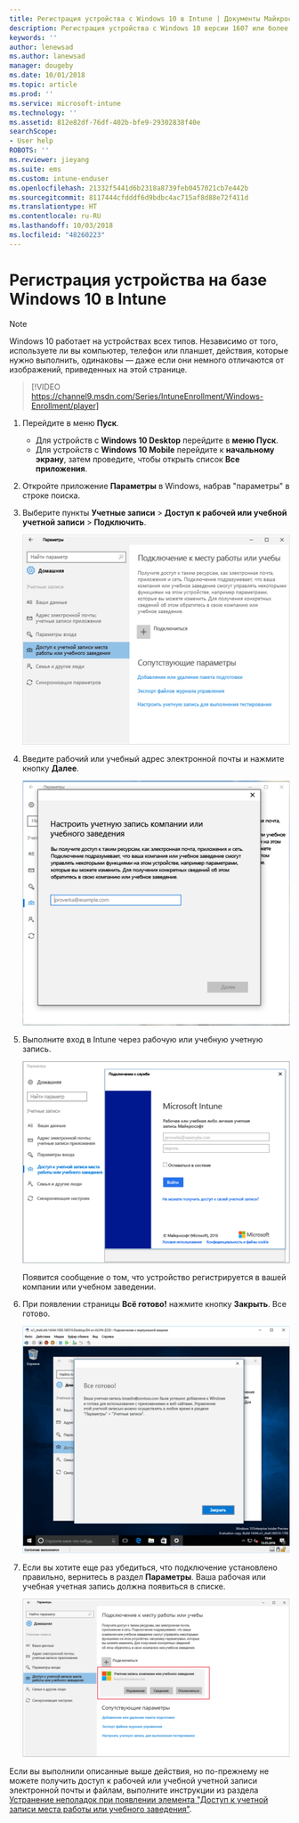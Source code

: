 ```yaml
---
title: Регистрация устройства с Windows 10 в Intune | Документы Майкрософт
description: Регистрация устройства с Windows 10 версии 1607 или более поздней версии в Intune
keywords: ''
author: lenewsad
ms.author: lanewsad
manager: dougeby
ms.date: 10/01/2018
ms.topic: article
ms.prod: ''
ms.service: microsoft-intune
ms.technology: ''
ms.assetid: 812e82df-76df-402b-bfe9-29302838f40e
searchScope:
- User help
ROBOTS: ''
ms.reviewer: jieyang
ms.suite: ems
ms.custom: intune-enduser
ms.openlocfilehash: 21332f5441d6b2318a8739feb0457021cb7e442b
ms.sourcegitcommit: 8117444cfdddf6d9bdbc4ac715af8d88e72f411d
ms.translationtype: HT
ms.contentlocale: ru-RU
ms.lasthandoff: 10/03/2018
ms.locfileid: "48260223"
---
```

# <a name="enroll-your-windows-10-device-in-intune"></a>Регистрация устройства на базе Windows 10 в Intune

> [!NOTE]
> Windows 10 работает на устройствах всех типов. Независимо от того, используете ли вы компьютер, телефон или планшет, действия, которые нужно выполнить, одинаковы — даже если они немного отличаются от изображений, приведенных на этой странице.

> [!VIDEO https://channel9.msdn.com/Series/IntuneEnrollment/Windows-Enrollment/player]

1. Перейдите в меню **Пуск**.

   - Для устройств с **Windows 10 Desktop** перейдите в **меню Пуск**.
   - Для устройств с **Windows 10 Mobile** перейдите к **начальному экрану**, затем проведите, чтобы открыть список **Все приложения**.

2. Откройте приложение **Параметры** в Windows, набрав "параметры" в строке поиска.

3. Выберите пункты **Учетные записи** > **Доступ к рабочей или учебной учетной записи** > **Подключить**.

    ![Доступ к рабочей или учебной учетной записи](./media/w10-enroll-rs1-connect-to-work-or-school.png)

4. Введите рабочий или учебный адрес электронной почты и нажмите кнопку **Далее**.

   ![Ввод рабочей или учебной учетной записи](./media/w10-enroll-rs1-set-up-work-or-school-account.png)

5. Выполните вход в Intune через рабочую или учебную учетную запись.

    ![Добавить рабочую или учебную учетную запись](./media/w10-enroll-rs1-enter-your-credentials.png)

    Появится сообщение о том, что устройство регистрируется в вашей компании или учебном заведении.

6. При появлении страницы **Всё готово!** нажмите кнопку **Закрыть**. Все готово.

   ![Нажмите кнопку "Закрыть" на странице "Все готово!". экран](./media/w10-enroll-rs1-youre-all-set.png)

7. Если вы хотите еще раз убедиться, что подключение установлено правильно, вернитесь в раздел **Параметры**. Ваша рабочая или учебная учетная запись должна появиться в списке.

    ![Проверка правильности настройки подключения](./media/w10-enroll-rs1-validate-successful-enrollment.png)

Если вы выполнили описанные выше действия, но по-прежнему не можете получить доступ к рабочей или учебной учетной записи электронной почты и файлам, выполните инструкции из раздела [Устранение неполадок при появлении элемента "Доступ к учетной записи места работы или учебного заведения"](troubleshoot-your-windows-10-device-windows.md#troubleshooting-steps-to-follow-if-you-see-access-work-or-school).
